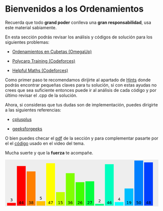 # Bienvenidos a los Ordenamientos 


Recuerda que todo **grand poder** conlleva una **gran responsabilidad**, usa este material sabiamente. 

En esta sección podrás revisar los análisis y códigos de solución para los siguientes problemas:

+ [Ordenamientos en Cubetas (OmegaUp)](https://omegaup.com/arena/problem/Ordenando-en-cubetas/#problems)

+ [Polycarp Training (Codeforces)](https://codeforces.com/problemset/problem/1165/B)

+ [Helpful Maths (Codeforces)](https://codeforces.com/problemset/problem/339/A)

Como primer paso te recomendamos dirijirte al apartado de [Hints](https://github.com/CPCESFM/Material-Apoyo-Tutoriales/blob/master/vector/Hints.md) donde podrás encontrar pequeñas claves para tu solución, si con estas ayudas no crees que sea suficiente entonces puede ir al análisis de cada código y por último revisar el .cpp de la solución.

Ahora, si consideras que tus dudas son de implementación, puedes dirigirte a las siguientes referencias:

+ [cplusplus](http://www.cplusplus.com/reference/algorithm/sort/)

+ [geeksforgeeks](https://www.geeksforgeeks.org/sort-c-stl/)

O bien puedes checar el [pdf](https://github.com/CPCESFM/Material-Apoyo-Tutoriales/blob/master/sort/sort.pdf) de la sección y para complementar pasarte por el
el [código](https://github.com/CPCESFM/Material-Apoyo-Tutoriales/blob/master/sort/SortFunctions.cpp) usado en el video del tema. 

Mucha suerte y que la **fuerza** te acompañe. 

![](https://github.com/CPCESFM/Material-Apoyo-Tutoriales/blob/master/commun/merge_sort.png)

